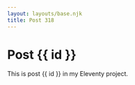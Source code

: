 ```yaml
---
layout: layouts/base.njk
title: Post 318
---
```


# Post {{ id }}

This is post {{ id }} in my Eleventy project.

